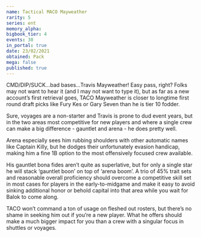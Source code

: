 ```yaml
---
name: Tactical MACO Mayweather
rarity: 5
series: ent
memory_alpha:
bigbook_tier: 4
events: 30
in_portal: true
date: 23/02/2021
obtained: Pack
mega: false
published: true
---
```


CMD/DIP/SUCK…bad bases…Travis Mayweather! Easy pass, right? Folks may not want to hear it (and I may not want to type it), but as far as a new account’s first retrieval goes, TACO Mayweather is closer to longtime first round draft picks like Fury Kes or Gary Seven than he is tier 10 fodder.

Sure, voyages are a non-starter and Travis is prone to dud event years, but in the two areas most competitive for new players and where a single crew can make a big difference - gauntlet and arena - he does pretty well.

Arena especially sees him rubbing shoulders with other automatic names like Captain Killy, but he dodges their unfortunately evasion handicap, making him a fine 1B option to the most offensively focused crew available.

His gauntlet bona fides aren’t quite as superlative, but for only a single star he will stack ‘gauntlet boon’ on top of ‘arena boom’. A trio of 45% trait sets and reasonable overall proficiency should overcome a competitive skill set in most cases for players in the early-to-midgame and make it easy to avoid sinking additional honor or behold capital into that area while you wait for Balok to come along.

TACO won’t command a ton of usage on fleshed out rosters, but there’s no shame in seeking him out if you’re a new player. What he offers should make a much bigger impact for you than a crew with a singular focus in shuttles or voyages.

